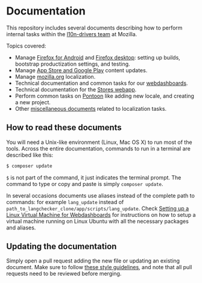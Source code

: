 # Documentation

This repository includes several documents describing how to perform internal tasks within the [l10n-drivers team](https://wiki.mozilla.org/L10n:Mozilla_Team) at Mozilla.

Topics covered:
* Manage [Firefox for Android](/products/firefox_android) and [Firefox desktop](/products/firefox_desktop): setting up builds, bootstrap productization settings, and testing.
* Manage [App Store and Google Play](/products/appstores) content updates.
* Manage [mozilla.org](/products/mozilla_org) localization.
* Technical documentation and common tasks for our [webdashboards](/tools/webdashboards).
* Technical documentation for the [Stores webapp](/tools/stores_l10n).
* Perform common tasks on [Pontoon](/tools/pontoon) like adding new locale, and creating a new project.
* Other [miscellaneous documents](/misc) related to localization tasks.

## How to read these documents

You will need a Unix-like environment (Linux, Mac OS X) to run most of the tools. Across the entire documentation, commands to run in a terminal are described like this:

```BASH
$ composer update
```

`$` is not part of the command, it just indicates the terminal prompt. The command to type or copy and paste is simply `composer update`.

In several occasions documents use aliases instead of the complete path to commands: for example `lang_update` instead of `path_to_langchecker_clone/app/scripts/lang_update`. Check [Setting up a Linux Virtual Machine for Webdashboards](/config/setup_l10ndrivers_vm.md) for instructions on how to setup a virtual machine running on Linux Ubuntu with all the necessary packages and aliases.

## Updating the documentation

Simply open a pull request adding the new file or updating an existing document. Make sure to follow [these style guidelines](misc/documentation_style.md), and note that all pull requests need to be reviewed before merging.
